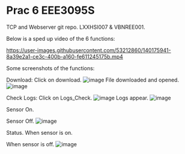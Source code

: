 # Prac 6 EEE3095S
TCP and Webserver git repo.
LXXHSI007 & VBNREE001.

Below is a sped up video of the 6 functions:

https://user-images.githubusercontent.com/53212860/140175941-8a39e2a1-ce3c-400b-a160-fe611245175b.mp4

Some screenshots of the functions:

Download:
Click on download.
![image](https://user-images.githubusercontent.com/53212860/140176566-ff0551ed-cfa9-490e-b88a-2831b7cfc7e7.png)
File downloaded and opened.
![image](https://user-images.githubusercontent.com/53212860/140176688-a7fdd3d8-1e3f-4d2f-865f-8e2b7d81bd8b.png)

Check Logs:
Click on Logs_Check.
![image](https://user-images.githubusercontent.com/53212860/140177000-6c32ad18-6fac-4ec2-8d01-66cbeeec94a7.png)
Logs appear.
![image](https://user-images.githubusercontent.com/53212860/140177108-8a27fce1-1376-415b-a804-b77ce17ed5fd.png)

Sensor On.

Sensor Off.
![image](https://user-images.githubusercontent.com/53212860/140177255-b16a733e-5704-4575-8602-c3e0f5a1b13e.png)

Status.
When sensor is on.

When sensor is off.
![image](https://user-images.githubusercontent.com/53212860/140177355-012a9a51-a2bb-4e48-ae71-bf85d6027bd9.png)

